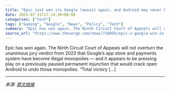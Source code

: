 ```yaml
---
title: "Epic just won its Google lawsuit again, and Android may never be the same"
date: 2025-07-31T17:14:36+08:00
categories: ["tech"]
tags: ["Gaming", "Google", "News", "Policy", "Tech"]
summary: "Epic has won again. The Ninth Circuit Court of Appeals will not overturn the unanimous jury verdict from 2023 that Google’s app store and payments system have become illegal monopolies — and it appear"
source_url: "https://www.theverge.com/news/716856/epic-v-google-win-in-appeals-court"
---
```


Epic has won again. The Ninth Circuit Court of Appeals will not overturn the unanimous jury verdict from 2023 that Google’s app store and payments system have become illegal monopolies — and it appears to be pressing play on a previously paused permanent injunction that would crack open Android to undo those monopolies. “Total victory [&#8230;]

---

*来源: [原文链接](https://www.theverge.com/news/716856/epic-v-google-win-in-appeals-court)*
